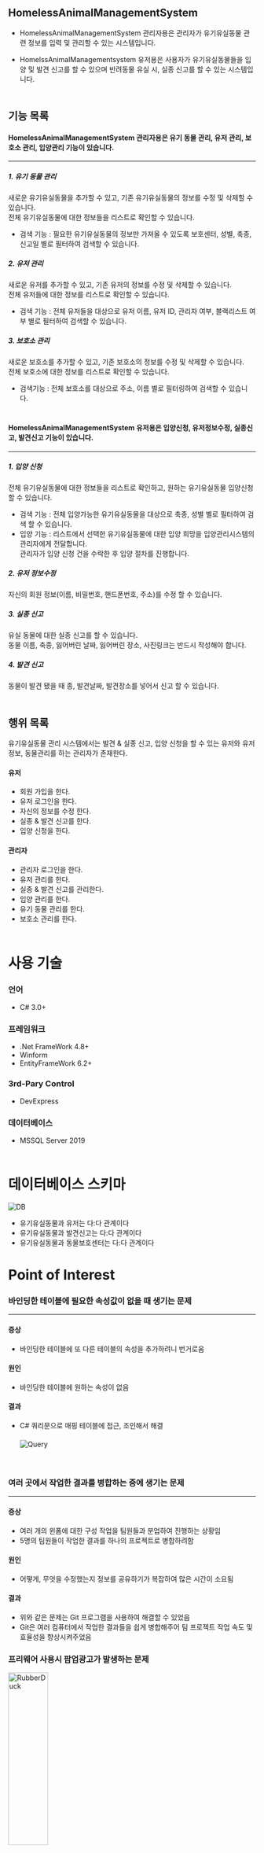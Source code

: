 ﻿## HomelessAnimalManagementSystem 

- HomelessAnimalManagementSystem 관리자용은 관리자가 유기유실동물 관련 정보를 입력 및 관리할 수 있는 시스템입니다.

- HomelssAnimalManagementsystem 유저용은 사용자가 유기유실동물들을 입양 및 발견 신고를 할 수 있으며 반려동물 유실 시, 실종 신고를 할 수 있는 시스템입니다.  
 　
 

## 기능 목록

#### HomelessAnimalManagementSystem 관리자용은 유기 동물 관리, 유저 관리, 보호소 관리, 입양관리 기능이 있습니다.
----------------------
##### 1. 유기 동물 관리  
새로운 유기유실동물을 추가할 수 있고, 기존 유기유실동물의 정보를 수정 및 삭제할 수 있습니다.  
전체 유기유실동물에 대한 정보들을 리스트로 확인할 수 있습니다.

- 검색 기능 :
필요한 유기유실동물의 정보만 가져올 수 있도록 보호센터, 성별, 축종, 신고일 별로 필터하여 검색할 수 있습니다.

##### 2. 유저 관리  
새로운 유저를 추가할 수 있고, 기존 유저의 정보를 수정 및 삭제할 수 있습니다.  
전체 유저들에 대한 정보를 리스트로 확인할 수 있습니다.  

- 검색 기능 :
전체 유저들을 대상으로 유저 이름, 유저 ID, 관리자 여부, 블랙리스트 여부 별로 필터하여 검색할 수 있습니다.

##### 3. 보호소 관리  
새로운 보호소를 추가할 수 있고, 기존 보호소의 정보를 수정 및 삭제할 수 있습니다.  
전체 보호소에 대한 정보를 리스트로 확인할 수 있습니다.  

- 검색기능 : 전체 보호소를 대상으로 주소, 이름 별로 필터링하여 검색할 수 있습니다.  
 　    
 


#### HomelessAnimalManagementSystem 유저용은 입양신청, 유저정보수정, 실종신고, 발견신고 기능이 있습니다.
----------------------
##### 1. 입양 신청  
전체 유기유실동물에 대한 정보들을 리스트로 확인하고, 원하는 유기유실동물 입양신청 할 수 있습니다.

- 검색 기능 : 전체 입양가능한 유기유실동물을 대상으로 축종, 성별 별로 필터하여 검색 할 수 있습니다.
- 입양 기능 : 리스트에서 선택한 유기유실동물에 대한 입양 희망을 입양관리시스템의 관리자에게 전달합니다.  
관리자가 입양 신청 건을 수락한 후 입양 절차를 진행합니다.


##### 2. 유저 정보수정  
자신의 회원 정보(이름, 비밀번호, 핸드폰번호, 주소)를 수정 할 수 있습니다.



##### 3. 실종 신고  
유실 동물에 대한 실종 신고를 할 수 있습니다.   
동물 이름, 축종, 잃어버린 날짜, 잃어버린 장소, 사진링크는 반드시 작성해야 합니다.



##### 4. 발견 신고  
동물이 발견 됐을 때 종, 발견날짜, 발견장소를 넣어서 신고 할 수 있습니다.  
 　 
  
  
  

## 행위 목록

유기유실동물 관리 시스템에서는 발견 & 실종 신고, 입양 신청을 할 수 있는 유저와 유저정보, 동물관리를 하는 관리자가 존재한다.

#### 유저

- 회원 가입을 한다.
- 유저 로그인을 한다.
- 자신의 정보를 수정 한다.
- 실종 & 발견 신고를 한다.
- 입양 신청을 한다.

#### 관리자

- 관리자 로그인을 한다.
- 유저 관리를 한다.
- 실종 & 발견 신고를 관리한다.
- 입양 관리를 한다.
- 유기 동물 관리를 한다.
- 보호소 관리를 한다.  
 　 


# 사용 기술

### 언어

* C# 3.0+

### 프레임워크

* .Net FrameWork 4.8+
* Winform
* EntityFrameWork 6.2+

### 3rd-Pary Control

* DevExpress

### 데이터베이스

* MSSQL Server 2019  
  　

# 데이터베이스 스키마

![DB](Animal/AnimalShelterManagementSystem/Documents/DB.PNG)
* 유기유실동물과 유저는 다:다 관계이다   
* 유기유실동물과 발견신고는 다:다 관계이다   
* 유기유실동물과 동물보호센터는 다:다 관계이다

# Point of Interest

### 바인딩한 테이블에 필요한 속성값이 없을 때 생기는 문제 
--------------------------
#### 증상
 
 - 바인딩한 테이블에 또 다른 테이블의 속성을 추가하려니 번거로움

#### 원인

-  바인딩한 테이블에 원하는 속성이 없음

#### 결과

- C# 쿼리문으로 매핑 테이블에 접근, 조인해서 해결  
　    
![Query](query.png)

　  

### 여러 곳에서 작업한 결과를 병합하는 중에 생기는 문제
------------------------------
#### 증상
 - 여러 개의 윈폼에 대한 구성 작업을 팀원들과 분업하여 진행하는 상황임
 - 5명의 팀원들이 작업한 결과를 하나의 프로젝트로 병합하려함
#### 원인
 - 어떻게, 무엇을 수정했는지 정보를 공유하기가 복잡하여 많은 시간이 소요됨

#### 결과
 - 위와 같은 문제는 Git 프로그램을 사용하여 해결할 수 있었음 
 - Git은 여러 컴퓨터에서 작업한 결과들을 쉽게 병합해주어 팀 프로젝트 작업 속도 및 효율성을 향상시켜주었음


### 프리웨어 사용시 팝업광고가 발생하는 문제
<img src="file.png" width="40%" height="30%" title="px(픽셀) 크기 설정" alt="RubberDuck"></img>

------------------------------
#### 증상
 - 3rd party control 중 하나인 Devexpress를 사용하면 프로그램을 실행할 때 마다 devexpress 확장판 구매 독려 광고가 나타남

#### 원인
 - 프리버전의 Devexpress 사용

#### 결과
 - 광고 제거 기능 소스코드를 응용하여 입양관리시스템에 devexpress 광고 제거 기능을 추가함  
　  
 ![Source](Source.png)





